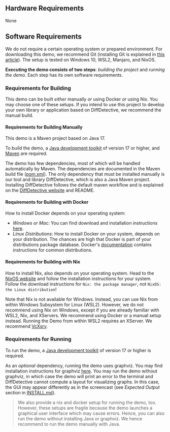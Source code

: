 ## Hardware Requirements

None

## Software Requirements

We do not require a certain operating system or prepared environment.
For downloading this demo, we recommend Git (installing Git is explained in [this article](https://github.com/git-guides/install-git)).
The setup is tested on Windows 10, WSL2, Manjaro, and NixOS.

**Executing the demo consists of two steps**: _building the project_ and _running the demo_.
Each step has its own software requirements.


### Requirements for Building

This demo can be built _either_ manually _or_ using Docker _or_ using Nix.
You may choose one of these setups.
If you intend to use this project to develop your own library or application based on DiffDetective, we recommend the manual build.

#### Requirements for Building Manually

This demo is a Maven project based on Java 17.

To build the demo, a [Java development toolkit](https://www.oracle.com/java/technologies/downloads/) of version 17 or higher, and [Maven](https://maven.apache.org/) are required.

The demo has few dependencies, most of which will be handled automatically by Maven.
The dependencies are documented in the Maven build file ([pom.xml](pom.xml)).
The only dependency that must be installed manually is our tool and library DiffDetective, which is also a Java Maven project.
Installing DiffDetective follows the default maven workflow and is explained on the [DiffDetective website](https://variantsync.github.io/DiffDetective/) and README.

#### Requirements for Building with Docker

How to install Docker depends on your operating system:

- _Windows or Mac_: You can find download and installation instructions [here](https://www.docker.com/get-started).
- _Linux Distributions_: How to install Docker on your system, depends on your distribution. The chances are high that Docker is part of your distributions package database.
  Docker's [documentation](https://docs.docker.com/engine/install/) contains instructions for common distributions.

#### Requirements for Building with Nix

How to install Nix, also depends on your operating system.
Head to the [NixOS website](https://nixos.org/download/) and follow the installation instructions for your system.
Follow the download instructions for `Nix: the package manager`, not `NixOS: the Linux distribution`!

Note that Nix is not available for Windows.
Instead, you can use Nix from within Windows Subsystem for Linux (WSL2).
However, we do not recommend using Nix on Windows, except if you are already familiar with WSL2, Nix, and XServers.
We recommend using Docker or a manual setup instead.
Running the Demo from within WSL2 requires an XServer.
We recommend [VcXsrv](https://sourceforge.net/projects/vcxsrv/).

### Requirements for Running

To run the demo, a [Java development toolkit](https://www.oracle.com/java/technologies/downloads/) of version 17 or higher is required.

As an _optional_ dependency, running the demo uses graphviz.
You may find installation instructions for graphviz [here](https://graphviz.org/download/).
You may run the demo without graphviz, in which case the demo will print an error to the terminal and DiffDetective cannot compute a layout for visualizing graphs.
In this case, the GUI may appear differently as in the screencast (see _Expected Output_ section in [INSTALL.md](INSTALL.md)).

> We also provide a nix and docker setup for running the demo, too. However, these setups are fragile because the demo launches a graphical user interface which may cause errors.
> Hence, you can also run the demo without installing Java or graphviz.
> We hence recommend to run the demo manually with Java.